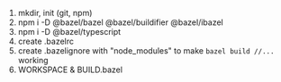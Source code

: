 1. mkdir, init (git, npm)
2. npm i -D @bazel/bazel @bazel/buildifier @bazel/ibazel
3. npm i -D @bazel/typescript
4. create .bazelrc
5. create .bazelignore with "node_modules" to make `bazel build //...` working
6. WORKSPACE & BUILD.bazel